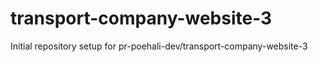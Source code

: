 # transport-company-website-3

Initial repository setup for pr-poehali-dev/transport-company-website-3
